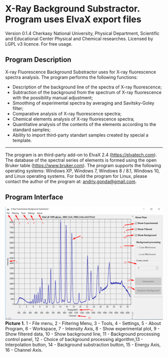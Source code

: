 # X-Ray Background Substractor. Program uses ElvaX export files
Version 0.1.4
Cherkasy National University, Physical Department, Scientific and Educational Center Physical and Chemical researches.
Licensed by LGPL v3 licence.
For free usage.

## Program Description
X-ray Fluorescence Background Substractor uses for X-ray fluorescence spectra analysis.
The program performs the following functions:
- Description of the background line of the spectra of X-ray fluorescence;
- Subtraction of the background from the spectrum of X-ray fluorescence with the possibility
manual adjustment;
- Smoothing of experimental spectra by averaging and Savitsky-Goley filter;
- Comparative analysis of X-ray fluorescence spectra;
- Chemical elements analysis of X-ray fluorescence spectra;
- Quantitative analysis of the contents of the elements according to the standard samples;
- Ability to import third-party standart samples created by special a template.
---
The program is an third-party add-on to ElvaX 2.4 (https://elvatech.com).
The database of the spectral series of elements is formed using the open Bruker table (https://www.bruker.com).
The program supports the following operating systems: Windows XP, Windows 7, Windows 8 / 8.1, Windows 10, and Linux operating systems.
For build the program for Linux, please contact the author of the program at: andriy.gonda@gmail.com.
## Program Interface
<div id="container">
 <img src="manual/1.png">
  <div><b>Picture 1.</b> 1 - File menu, 2 - Filtering Menu, 3 - Tools, 4 - Settings, 5 - About Program, 6 - Workspace, 7 - Intensity Axis, 8 - Show experimental plot, 9 - Show filtered data, 10 - Show background line, 11 - Background processing control panel, 12 - Сhoice of background processing algorithm,13 - Interpolation button, 14 - Background substraction button, 15 - Energy Axis, 16 - Channel Axis.
 </div>
</div>


